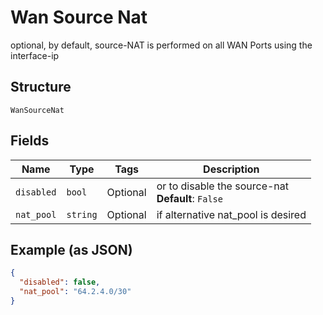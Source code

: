 
# Wan Source Nat

optional, by default, source-NAT is performed on all WAN Ports using the interface-ip

## Structure

`WanSourceNat`

## Fields

| Name | Type | Tags | Description |
|  --- | --- | --- | --- |
| `disabled` | `bool` | Optional | or to disable the source-nat<br>**Default**: `False` |
| `nat_pool` | `string` | Optional | if alternative nat_pool is desired |

## Example (as JSON)

```json
{
  "disabled": false,
  "nat_pool": "64.2.4.0/30"
}
```

